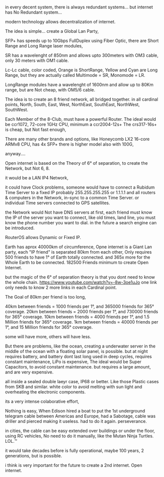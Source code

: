 in every decent system, there is always redundant systems...
but internet has No Redundant system...

modern technology allows decentralization of internet.

The idea is simple...
create a Global Lan Party,

SFP+ has speeds up to 10Gbps FullDuplex using Fiber Optic,
there are Short Range and Long Range laser modules,

SR has a wavelenght of 850nm 
and allows upto 300meters with OM3 cable,
only 30 meters with OM1 cable.

Lc-Lc cable,
color coded, Orange is ShortRange,
Yellow and Cyan are Long Range,
but they are actually called Multimode = SR,
Monomode = LR.

LongRange modules have a wavelenght of 1600nm 
and allow up to 80Km range, 
but are Not cheap, with OM5/6 cable.

The idea is to create an 8 friend network,
all bridged together.
in all cardinal points,
North, South, East, West, NorthEast, SouthEast, NorthWest, SouthWest.

Each Member of the 8-Club, must have a powerful Router.
The ideal would be ccr1072, 72-core 1GHz CPU,
minimum a ccr2004-12s+
The crs317-16s+ is cheap, but Not fast enough,

There are many other brands and options,
like Honeycomb LX2 16-core ARMv8 CPU,
has 4x SFP+ 
there is higher model also with 100G,

anyway....

Open internet is based on the Theory of 6° of separation,
to create the Network,
but Not 6, 8.

it would be a LAN IP4 Network,

it could have Clock problems, 
someone would have to connect a Rubidum Time Server
to a fixed IP
probably 255.255.255.255 or 1.1.1.1
and all routers & computers in the Network,
in-sync to a common Time Server.
or individual Time servers connected to GPS satellites.

the Network would Not have DNS servers at first,
each friend must know the IP of the server you want to connect,
like old times, land line, you must know the phone number you want to dial.
in the future a search engine can be introduced.

RouterOS allows Dynamic or Fixed IP.

Earth has aprox 40000km of circumference,
Opne internet is a Giant Lan party,
each "IP friend" is separated 80km from each other,
Only requires 500 friends to have 1° of Earth totally connected.
and 365x more for the Whole Earth to be connected.
182500 Friends minimum to create Open Internet.

but the magic of the 6° of separation theory
is that you dont need to know the whole chain.
https://www.youtube.com/watch?v=-8w-3oe1uJo
one link only needs to know 2 more links in each Cardinal point.

The Goal of 80km per friend is too long,

40km between friends = 1000 friends per 1°, and 365000 friends for 365° coverage.
20km between friends = 2000 friends per 1°, and 730000 friends for 365° coverage.
10km between friends = 4000 friends per 1°, and 1.5 Million friends for 365° coverage.
1km between friends = 40000 friends per 1°, and 15 Million friends for 365° coverage.

some will have more, others will have less.

But there are problems, like the ocean,
creating a underwater server in the middle of the ocean with a floating solar panel,
is possible.
but at night requires battery,
and battery dont last long used in deep cycles, requires constant maintenance,
LiPo is expensive, 
The ideal would be Super Capacitors, to avoid constant maintenance.
but requires a large amount, and are very expensive.

all inside a sealed double laeyr case, IP68 or better.
Like those Plastic cases from SKB and similar.
white color to avoid melting with sun light
and overheating the electronic components.

its a very intense colaborative effort,

Nothing is easy,
When Edison hired a boat to put the 1st underground telegram cable between Americas and Europe,
had a Sabotage, cable was driller and pierced making it useless.
had to do it again.
perseverance.

in cities, the cable can be easy extended over buildings or under the floor,
using RC vehicles,
No need to do it manually, like the Mutan Ninja Turtles. LOL.™

it would take decades before is fully operational, maybe 100 years,
2 generations, but is possible.

i think is very important for the future to create a 2nd internet.
Open internet.







